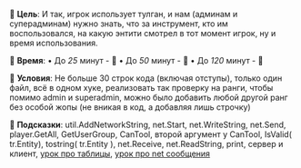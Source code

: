 🔺 **Цель**:  И так, игрок использует тулган, и нам (админам и суперадминам) нужно знать, что за инструмент, кто им воспользовался, на какую энтити смотрел в тот момент игрок, ну и время использования.

🔺 **Время**: 
• До *25* минут - 🥇
• До *50* минут - 🥈
• До *120* минут - 🥉

🔺 **Условия**: Не больше 30 строк кода (включая отступы), только один файл, всё в одном хуке, реализовать так проверку на ранги, чтобы помимо admin и superadmin, можно было добавить любой другой ранг без особой жопы (не вникая в код, а добавляя лишь строчку) 

 🔺 **Подсказки**: util.AddNetworkString, net.Start, net.WriteString, net.Send, player.GetAll, GetUserGroup, CanTool, второй аргумент у CanTool, IsValid( tr.Entity), tostring( tr.Entity ), net.Receive, net.ReadString, print, сервер и клиент, [урок про таблицы](https://trello.com/c/zsDYxgQt/10-4-%D1%82%D0%B0%D0%B1%D0%BB%D0%B8%D1%86%D0%B0-%D0%B8-%D1%84%D1%83%D0%BD%D0%BA%D1%86%D0%B8%D0%B9), [урок про net сообщения](https://trello.com/c/FS4GNuIY/14-%D0%BE%D0%B1%D1%89%D0%B5%D0%BD%D0%B8%D0%B5-%D0%BC%D0%B5%D0%B6%D0%B4%D1%83-%D1%81%D0%B5%D1%80%D0%B2%D0%B5%D1%80%D0%BE%D0%BC-%D0%B8-%D0%BA%D0%BB%D0%B8%D0%B5%D0%BD%D1%82%D0%BE%D0%B2-%D0%B1%D0%B8%D0%B1%D0%BB%D0%B8%D0%BE%D1%82%D0%B5%D0%BA%D0%B0-net)
